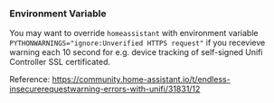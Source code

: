 
### Environment Variable
You may want to override `homeassistant` with environment variable `PYTHONWARNINGS="ignore:Unverified HTTPS request"` if you recevieve warning each 10 second for e.g. device tracking of self-signed Unifi Controller SSL certificated.

Reference: https://community.home-assistant.io/t/endless-insecurerequestwarning-errors-with-unifi/31831/12